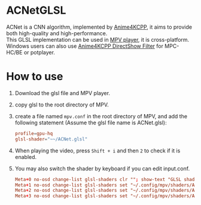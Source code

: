 # ACNetGLSL
ACNet is a CNN algorithm, implemented by [Anime4KCPP](https://github.com/TianZerL/Anime4KCPP), it aims to provide both high-quality and high-performance.  
This GLSL implementation can be used in [MPV player](https://mpv.io), it is cross-platform. Windows users can also use [Anime4KCPP DirectShow Filter](https://github.com/TianZerL/Anime4KCPP/releases) for MPC-HC/BE or potplayer.
# How to use
1. Download the glsl file and MPV player.
2. copy glsl to the root directory of MPV. 
3. create a file named `mpv.conf` in the root directory of MPV, and add the following statement (Assume the glsl file name is ACNet.glsl): 

    ```conf
    profile=gpu-hq
    glsl-shader="~~/ACNet.glsl"
    ```
4. When playing the video, press `Shift + i` and then `2` to check if it is enabled.
5. You may also switch the shader by keyboard if you can edit input.conf.
    ```input.conf
    Meta+0 no-osd change-list glsl-shaders clr ""; show-text "GLSL shaders cleared"
    Meta+1 no-osd change-list glsl-shaders set "~/.config/mpv/shaders/ACNet_HDN_L1.glsl"; show-text "Anime4k: ACNet_HDN_L1"
    Meta+2 no-osd change-list glsl-shaders set "~/.config/mpv/shaders/ACNet_HDN_L2.glsl"; show-text "Anime4k: ACNet_HDN_L2"
    Meta+3 no-osd change-list glsl-shaders set "~/.config/mpv/shaders/ACNet_HDN_L3.glsl"; show-text "Anime4k: ACNet_HDN_L3"
    ```

